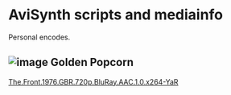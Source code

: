 # AviSynth scripts and mediainfo
Personal encodes.

## ![image](https://github.com/stormstout01/AviSynth-scripts-and-mediainfo/blob/master/quality.gif) Golden Popcorn
[The.Front.1976.GBR.720p.BluRay.AAC.1.0.x264-YaR](https://github.com/stormstout01/AviSynth-scripts-and-mediainfo/tree/master/The.Front.1976.GBR.720p.BluRay.AAC.1.0.x264-YaR)
